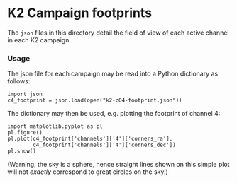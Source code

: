 # K2 Campaign footprints

The `json` files in this directory detail the field of view
of each active channel in each K2 campaign.

### Usage

The json file  for each campaign may be read into a Python dictionary
as follows:
```
import json
c4_footprint = json.load(open("k2-c04-footprint.json"))
```

The dictionary may then be used, e.g. plotting the footprint of channel 4:
```
import matplotlib.pyplot as pl
pl.figure()
pl.plot(c4_footprint['channels']['4']['corners_ra'],
        c4_footprint['channels']['4']['corners_dec'])
pl.show()
```

(Warning, the sky is a sphere, hence straight lines shown on this simple
plot will not *exactly* correspond to great circles on the sky.)
